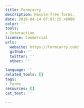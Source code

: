 ```yaml
---
title: Formcarry
description: Hassle-free forms.
date: 2018-04-14 07:07:25 +0000
color: ''
tools:
- Interaction
license: Commercial
urls:
  website: https://formcarry.com/
  github: ''
  twitter: ''
  other: ''

language: ''
related_tools: []
tags:
- forms
resources: []
cat_test: ''

---
```

